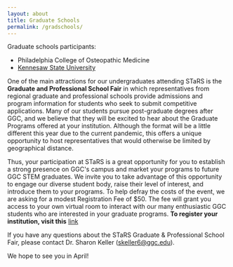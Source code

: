```yaml
---
layout: about
title: Graduate Schools
permalink: /gradschools/
---
```


Graduate schools participants:
* Philadelphia College of Osteopathic Medicine
* [Kennesaw State University](https://msit.kennesaw.edu/)


One of the main attractions for our undergraduates attending STaRS is the **Graduate and Professional School Fair** in which representatives from regional graduate and professional schools provide admissions and program information for students who seek to submit competitive applications.  Many of our students pursue post-graduate degrees after GGC, and we believe that they will be excited to hear about the Graduate Programs offered at your institution. Although the format will be a little different this year due to the current pandemic, this offers a unique opportunity to host representatives that would otherwise be limited by geographical distance.  

Thus, your participation at STaRS is a great opportunity for you to establish a strong presence on GGC's campus and market your programs to future GGC STEM graduates.  We invite you to take advantage of this opportunity to engage our diverse student body, raise their level of interest, and introduce them to your programs. 
To help defray the costs of the event, we are asking for a modest Registration Fee of $50.  The fee will grant you access to your own virtual room to interact with our many enthusiastic GGC students who are interested in your graduate programs. **To register your institution, visit this** [link](https://georgia-gwinnett-college-foundation-inc.square.site/product/grad-professional-other-attendee/38?cs=true&cst=custom)

If you have any questions about the STaRS Graduate & Professional School Fair, please contact Dr. Sharon Keller (skeller6@ggc.edu). 
 
We hope to see you in April! 

